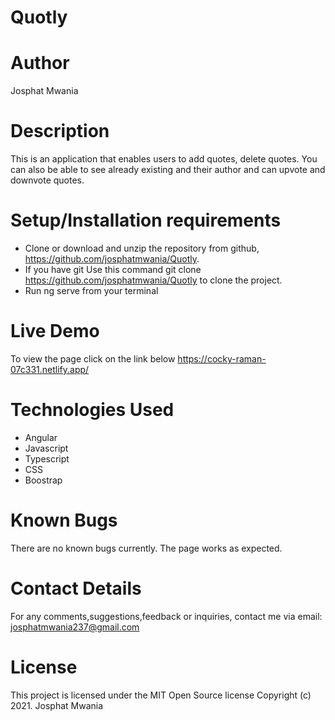 # Quotly

# Author
Josphat Mwania

# Description
This is an application that enables users to add quotes, delete quotes. 
You can also be able to see already existing and their author and can upvote and downvote quotes.

# Setup/Installation requirements
- Clone or download and unzip the repository from github, https://github.com/josphatmwania/Quotly.
- If you have git Use this command git clone https://github.com/josphatmwania/Quotly to clone the project.
- Run ng serve from your terminal
# Live Demo
To view the page click on the link below
https://cocky-raman-07c331.netlify.app/

# Technologies Used
- Angular
- Javascript
- Typescript
- CSS
- Boostrap
# Known Bugs
There are no known bugs currently. The page works as expected.
# Contact Details

For any comments,suggestions,feedback or inquiries, contact me via email: josphatmwania237@gmail.com


# License
This project is licensed under the MIT Open Source license Copyright (c) 2021. Josphat Mwania
